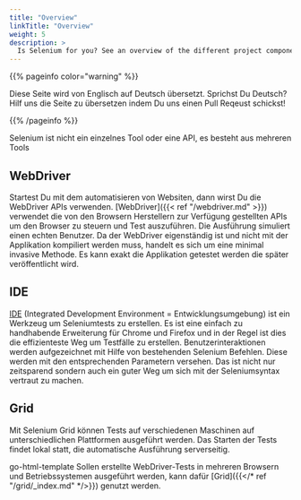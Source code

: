 ```yaml
---
title: "Overview"
linkTitle: "Overview"
weight: 5
description: >
  Is Selenium for you? See an overview of the different project components.
---
```


{{% pageinfo color="warning" %}}
<p class="lead">
   <i class="fas fa-language display-4"></i> 
   Diese Seite wird von Englisch 
   auf Deutsch übersetzt. Sprichst Du Deutsch? Hilf uns die Seite 
   zu übersetzen indem Du uns einen Pull Reqeust schickst!
</p>
{{% /pageinfo %}}


Selenium ist nicht ein einzelnes Tool oder eine API, es besteht aus mehreren Tools

## WebDriver

Startest Du mit dem automatisieren von Websiten, dann wirst Du die WebDriver APIs verwenden.
[WebDriver]({{< ref "/webdriver.md" >}}) verwendet die von den Browsern
Herstellern zur Verfügung gestellten APIs um den Browser zu steuern und Test
auszuführen. Die Ausführung simuliert einen echten Benutzer. Da der WebDriver eigenständig
ist und nicht mit der Applikation kompiliert werden muss, handelt es sich um eine minimal 
invasive Methode. Es kann exakt die Applikation getestet werden die später veröffentlicht wird.  

## IDE

[IDE](https://selenium.dev/selenium-ide) (Integrated Development Environment = Entwicklungsumgebung)
ist ein Werkzeug um Seleniumtests zu erstellen. Es ist eine einfach zu handhabende 
Erweiterung für Chrome und Firefox und in der Regel ist dies die effizienteste Weg
um Testfälle zu erstellen. Benutzerinteraktionen werden aufgezeichnet mit Hilfe von 
bestehenden Selenium Befehlen. Diese werden mit den entsprechenden Parametern versehen.
Das ist nicht nur zeitsparend sondern auch ein guter Weg um sich mit der Seleniumsyntax 
vertraut zu machen.

## Grid

Mit Selenium Grid können Tests auf verschiedenen Maschinen auf 
unterschiedlichen Plattformen ausgeführt werden. 
Das Starten der Tests findet lokal statt, 
die automatische Ausführung serverseitig. 

go-html-template
Sollen erstellte WebDriver-Tests in mehreren 
Browsern und Betriebssystemen ausgeführt werden, 
kann dafür [Grid]({{</* ref "/grid/_index.md" */>}}) genutzt werden.
